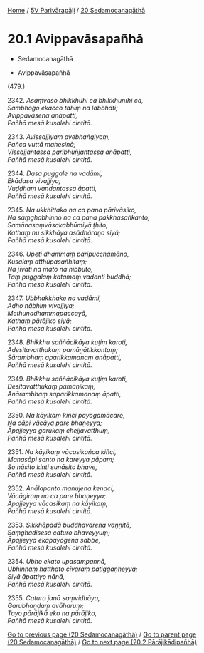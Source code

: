 
[Home](/) / [5V Parivārapāḷi](...md) / [20 Sedamocanagāthā](../5V/20.md)

# 20.1 Avippavāsapañhā

* Sedamocanagāthā

* Avippavāsapañhā

(479.)

2342\. _Asaṃvāso bhikkhūhi ca bhikkhunīhi ca,_  
_Sambhogo ekacco tahiṃ na labbhati;_  
_Avippavāsena anāpatti,_  
_Pañhā mesā kusalehi cintitā._  


2343\. _Avissajjiyaṃ avebhaṅgiyaṃ,_  
_Pañca vuttā mahesinā;_  
_Vissajjantassa paribhuñjantassa anāpatti,_  
_Pañhā mesā kusalehi cintitā._  


2344\. _Dasa puggale na vadāmi,_  
_Ekādasa vivajjiya;_  
_Vuḍḍhaṃ vandantassa āpatti,_  
_Pañhā mesā kusalehi cintitā._  


2345\. _Na ukkhittako na ca pana pārivāsiko,_  
_Na saṃghabhinno na ca pana pakkhasaṅkanto;_  
_Samānasaṃvāsakabhūmiyā ṭhito,_  
_Kathaṃ nu sikkhāya asādhāraṇo siyā;_  
_Pañhā mesā kusalehi cintitā._  


2346\. _Upeti dhammaṃ paripucchamāno,_  
_Kusalaṃ atthūpasañhitaṃ;_  
_Na jīvati na mato na nibbuto,_  
_Taṃ puggalaṃ katamaṃ vadanti buddhā;_  
_Pañhā mesā kusalehi cintitā._  


2347\. _Ubbhakkhake na vadāmi,_  
_Adho nābhiṃ vivajjiya;_  
_Methunadhammapaccayā,_  
_Kathaṃ pārājiko siyā;_  
_Pañhā mesā kusalehi cintitā._  


2348\. _Bhikkhu saññācikāya kuṭiṃ karoti,_  
_Adesitavatthukaṃ pamāṇātikkantaṃ;_  
_Sārambhaṃ aparikkamanaṃ anāpatti,_  
_Pañhā mesā kusalehi cintitā._  


2349\. _Bhikkhu saññācikāya kuṭiṃ karoti,_  
_Desitavatthukaṃ pamāṇikaṃ;_  
_Anārambhaṃ saparikkamanaṃ āpatti,_  
_Pañhā mesā kusalehi cintitā._  


2350\. _Na kāyikaṃ kiñci payogamācare,_  
_Na cāpi vācāya pare bhaṇeyya;_  
_Āpajjeyya garukaṃ chejjavatthuṃ,_  
_Pañhā mesā kusalehi cintitā._  


2351\. _Na kāyikaṃ vācasikañca kiñci,_  
_Manasāpi santo na kareyya pāpaṃ;_  
_So nāsito kinti sunāsito bhave,_  
_Pañhā mesā kusalehi cintitā._  


2352\. _Anālapanto manujena kenaci,_  
_Vācāgiraṃ no ca pare bhaṇeyya;_  
_Āpajjeyya vācasikaṃ na kāyikaṃ,_  
_Pañhā mesā kusalehi cintitā._  


2353\. _Sikkhāpadā buddhavarena vaṇṇitā,_  
_Saṃghādisesā caturo bhaveyyuṃ;_  
_Āpajjeyya ekapayogena sabbe,_  
_Pañhā mesā kusalehi cintitā._  


2354\. _Ubho ekato upasampannā,_  
_Ubhinnaṃ hatthato cīvaraṃ paṭiggaṇheyya;_  
_Siyā āpattiyo nānā,_  
_Pañhā mesā kusalehi cintitā._  


2355\. _Caturo janā saṃvidhāya,_  
_Garubhaṇḍaṃ avāharuṃ;_  
_Tayo pārājikā eko na pārājiko,_  
_Pañhā mesā kusalehi cintitā._  


[Go to previous page (20 Sedamocanagāthā)](../5V/20.md) / [Go to parent page (20 Sedamocanagāthā)](../5V/20.md) / [Go to next page (20.2 Pārājikādipañhā)](20.2.md)


